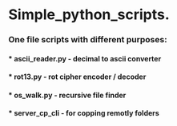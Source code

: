 # Simple_python_scripts.
### One file scripts with different purposes:
#### * ascii_reader.py - decimal to ascii converter
#### * rot13.py - rot cipher encoder / decoder
#### * os_walk.py - recursive file finder


#### * server_cp_cli - for copping remotly folders
